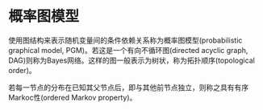 # 概率图模型

使用图结构来表示随机变量间的条件依赖关系称为概率图模型(probabilistic graphical model, PGM)。若这是一个有向不循环图(directed acyclic graph, DAG)则称为Bayes网络。这样的图一般表示为树状，称为拓扑顺序(topological order)。

若每一节点的分布在已知其父节点后，即与其他前节点独立，则称之具有有序Markoc性(ordered Markov property)。


